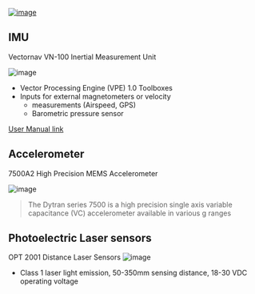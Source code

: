 [![image](https://user-images.githubusercontent.com/34621440/94373930-5ab4e680-00ce-11eb-9140-2131acbb4592.png)](https://utkarshcrazy.github.io/hyperloop/)
## IMU
Vectornav VN-100 Inertial Measurement Unit

![image](https://user-images.githubusercontent.com/34621440/84538760-2e609000-acc0-11ea-848b-0acd51b799b7.png)
 - Vector Processing Engine (VPE) 1.0 Toolboxes
 - Inputs for external magnetometers or velocity
   - measurements (Airspeed, GPS) 
   - Barometric pressure sensor

[User Manual link](<https://www.vectornav.com/docs/default-source/documentation/vn-100-documentation/PB-12-0002.pdf?sfvrsn=9f9fe6b9_18>)

## Accelerometer
7500A2 High Precision MEMS Accelerometer

![image](https://user-images.githubusercontent.com/34621440/84538604-f0fc0280-acbf-11ea-9da1-68bf35a8503b.png)
> The Dytran series 7500 is a high precision single axis variable capacitance (VC) accelerometer available in various g ranges 

## Photoelectric Laser sensors
OPT 2001 Distance Laser Sensors
![image](https://user-images.githubusercontent.com/34621440/84539381-45ec4880-acc1-11ea-83f2-913cad7c6554.png)
 - Class 1 laser light emission, 50-350mm sensing distance, 18-30 VDC operating voltage
